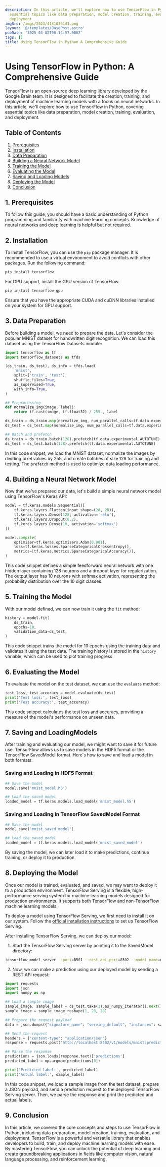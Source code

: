 ```yaml
---
description: In this article, we'll explore how to use TensorFlow in Python, covering
  essential topics like data preparation, model creation, training, evaluation, and
  deployment
imgSrc: /imgs/2023/4181036141.png
layout: '@/templates/BasePost.astro'
pubDate: '2025-03-02T08:14:57.000Z'
tags: []
title: Using TensorFlow in Python A Comprehensive Guide
---
```


# Using TensorFlow in Python: A Comprehensive Guide

TensorFlow is an open-source deep learning library developed by the Google Brain team. It is designed to facilitate the creation, training, and deployment of machine learning models with a focus on neural networks. In this article, we'll explore how to use TensorFlow in Python, covering essential topics like data preparation, model creation, training, evaluation, and deployment.

## Table of Contents

1. [Prerequisites](#prerequisites)
2. [Installation](#installation)
3. [Data Preparation](#data-preparation)
4. [Building a Neural Network Model](#building-a-neural-network-model)
5. [Training the Model](#training-the-model)
6. [Evaluating the Model](#evaluating-the-model)
7. [Saving and Loading Models](#saving-and-loading-models)
8. [Deploying the Model](#deploying-the-model)
9. [Conclusion](#conclusion)

<a name="prerequisites"></a>
## 1. Prerequisites

To follow this guide, you should have a basic understanding of Python programming and familiarity with machine learning concepts. Knowledge of neural networks and deep learning is helpful but not required.

<a name="installation"></a>
## 2. Installation

To install TensorFlow, you can use the `pip` package manager. It is recommended to use a virtual environment to avoid conflicts with other packages. Run the following command:

```bash
pip install tensorflow
```

For GPU support, install the GPU version of TensorFlow:

```bash
pip install tensorflow-gpu
```

Ensure that you have the appropriate CUDA and cuDNN libraries installed on your system for GPU support.

<a name="data-preparation"></a>
## 3. Data Preparation

Before building a model, we need to prepare the data. Let's consider the popular MNIST dataset for handwritten digit recognition. We can load this dataset using the TensorFlow Datasets module:

```python
import tensorflow as tf
import tensorflow_datasets as tfds

(ds_train, ds_test), ds_info = tfds.load(
    'mnist',
    split=['train', 'test'],
    shuffle_files=True,
    as_supervised=True,
    with_info=True,
)

## Preprocessing
def normalize_img(image, label):
    return tf.cast(image, tf.float32) / 255., label

ds_train = ds_train.map(normalize_img, num_parallel_calls=tf.data.experimental.AUTOTUNE)
ds_test = ds_test.map(normalize_img, num_parallel_calls=tf.data.experimental.AUTOTUNE)

## Batch and prefetch
ds_train = ds_train.batch(128).prefetch(tf.data.experimental.AUTOTUNE)
ds_test = ds_test.batch(128).prefetch(tf.data.experimental.AUTOTUNE)
```

In this code snippet, we load the MNIST dataset, normalize the images by dividing pixel values by 255, and create batches of size 128 for training and testing. The `prefetch` method is used to optimize data loading performance.

<a name="building-a-neural-network-model"></a>
## 4. Building a Neural Network Model

Now that we've prepared our data, let's build a simple neural network model using TensorFlow's Keras API:

```python
model = tf.keras.models.Sequential([
    tf.keras.layers.Flatten(input_shape=(28, 28)),
    tf.keras.layers.Dense(128, activation='relu'),
    tf.keras.layers.Dropout(0.2),
    tf.keras.layers.Dense(10, activation='softmax')
])

model.compile(
    optimizer=tf.keras.optimizers.Adam(0.001),
    loss=tf.keras.losses.SparseCategoricalCrossentropy(),
    metrics=[tf.keras.metrics.SparseCategoricalAccuracy()],
)
```

This code snippet defines a simple feedforward neural network with one hidden layer containing 128 neurons and a dropout layer for regularization. The output layer has 10 neurons with softmax activation, representing the probability distribution over the 10 digit classes.

<a name="training-the-model"></a>
## 5. Training the Model

With our model defined, we can now train it using the `fit` method:

```python
history = model.fit(
    ds_train,
    epochs=10,
    validation_data=ds_test,
)
```

This code snippet trains the model for 10 epochs using the training data and validates it using the test data. The training history is stored in the `history` variable, which can be used to plot training progress.

<a name="evaluating-the-model"></a>
## 6. Evaluating the Model

To evaluate the model on the test dataset, we can use the `evaluate` method:

```python
test_loss, test_accuracy = model.evaluate(ds_test)
print('Test loss:', test_loss)
print('Test accuracy:', test_accuracy)
```

This code snippet calculates the test loss and accuracy, providing a measure of the model's performance on unseen data.

<a name="saving-and-loading-models"></a>
## 7. Saving and LoadingModels

After training and evaluating our model, we might want to save it for future use. TensorFlow allows us to save models in the HDF5 format or the TensorFlow SavedModel format. Here's how to save and load a model in both formats:

### Saving and Loading in HDF5 Format

```python
## Save the model
model.save('mnist_model.h5')

## Load the saved model
loaded_model = tf.keras.models.load_model('mnist_model.h5')
```

### Saving and Loading in TensorFlow SavedModel Format

```python
## Save the model
model.save('mnist_saved_model')

## Load the saved model
loaded_model = tf.keras.models.load_model('mnist_saved_model')
```

By saving the model, we can later load it to make predictions, continue training, or deploy it to production.

<a name="deploying-the-model"></a>
## 8. Deploying the Model

Once our model is trained, evaluated, and saved, we may want to deploy it to a production environment. TensorFlow Serving is a flexible, high-performance serving system for machine learning models designed for production environments. It supports both TensorFlow and non-TensorFlow machine learning models.

To deploy a model using TensorFlow Serving, we first need to install it on our system. Follow the [official installation instructions](https://www.tensorflow.org/tfx/serving/setup) to set up TensorFlow Serving.

After installing TensorFlow Serving, we can deploy our model:

1. Start the TensorFlow Serving server by pointing it to the SavedModel directory:

```bash
tensorflow_model_server --port=8501 --rest_api_port=8502 --model_name=mnist --model_base_path=/path/to/mnist_saved_model
```

2. Now, we can make a prediction using our deployed model by sending a REST API request:

```python
import requests
import json
import numpy as np

## Load a sample image
sample_image, sample_label = ds_test.take(1).as_numpy_iterator().next()
sample_image = sample_image.reshape(1, 28, 28)

## Prepare the request payload
data = json.dumps({"signature_name": "serving_default", "instances": sample_image.tolist()})

## Send the request
headers = {"content-type": "application/json"}
response = requests.post('http://localhost:8502/v1/models/mnist:predict', data=data, headers=headers)

## Parse the response
predictions = json.loads(response.text)['predictions']
predicted_label = np.argmax(predictions[0])

print('Predicted label:', predicted_label)
print('Actual label:', sample_label)
```

In this code snippet, we load a sample image from the test dataset, prepare a JSON payload, and send a prediction request to the deployed TensorFlow Serving server. Then, we parse the response and print the predicted and actual labels.

<a name="conclusion"></a>
## 9. Conclusion

In this article, we covered the core concepts and steps to use TensorFlow in Python, including data preparation, model creation, training, evaluation, and deployment. TensorFlow is a powerful and versatile library that enables developers to build, train, and deploy machine learning models with ease. By mastering TensorFlow, you can unlock the potential of deep learning and create groundbreaking applications in fields like computer vision, natural language processing, and reinforcement learning.